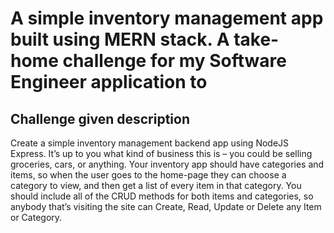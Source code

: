 # A simple inventory management app built using MERN stack. A take-home challenge for my Software Engineer application to 

## Challenge given description

Create a simple inventory management backend app using NodeJS Express. It’s up to you what kind of business this is – you could be selling groceries, cars, or anything. Your inventory app should have categories and items, so when the user goes to the home-page they can choose a category to view, and then get a list of every item in that category. You should include all of the CRUD methods for both items and categories, so anybody that’s visiting the site can Create, Read, Update or Delete any Item or Category.




